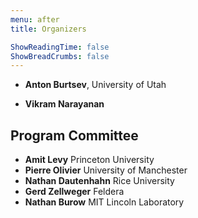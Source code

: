 ```yaml
---
menu: after
title: Organizers

ShowReadingTime: false
ShowBreadCrumbs: false
---
```


* **Anton Burtsev**, University of Utah

* **Vikram Narayanan**

## Program Committee

* **Amit Levy** Princeton University
* **Pierre Olivier** University of Manchester
* **Nathan Dautenhahn** Rice University
* **Gerd Zellweger** Feldera
* **Nathan Burow** MIT Lincoln Laboratory


